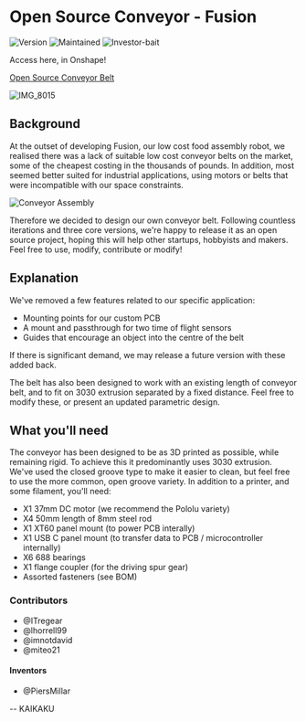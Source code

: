 # Open Source Conveyor - Fusion

![Version](https://img.shields.io/badge/version-0.1.0-blue)
![Maintained](https://img.shields.io/badge/maintained-not%20now-red)
![Investor-bait](https://img.shields.io/badge/investor--bait-yes-brightgreen)

Access here, in Onshape!

[Open Source Conveyor Belt](https://cad.onshape.com/publications/9120640742d2d27755675fb9/w/c973e2a3aa9155f0db211b78/e/157d0eb66a47e83ecb2cf43a?renderMode=0&uiState=66e2a16a16019f4d8af8b532)

![IMG_8015](https://github.com/user-attachments/assets/6ae0e1db-f91d-4375-9c72-ae13f17687b4)

## Background
At the outset of developing Fusion, our low cost food assembly robot, we realised there was a lack of suitable low cost conveyor belts on the market, some of the cheapest costing in the thousands of pounds. In addition, most seemed better suited for industrial applications, using motors or belts that were incompatible with our space constraints.

![Conveyor Assembly](https://github.com/user-attachments/assets/db96fe21-9049-4efb-819b-f123529f0232)

Therefore we decided to design our own conveyor belt. Following countless iterations and three core versions, we're happy to release it as an open source project, hoping this will help other startups, hobbyists and makers. Feel free to use, modify, contribute or modify!

## Explanation
We've removed a few features related to our specific application:

- Mounting points for our custom PCB
- A mount and passthrough for two time of flight sensors
- Guides that encourage an object into the centre of the belt

If there is significant demand, we may release a future version with these added back.

The belt has also been designed to work with an existing length of conveyor belt, and to fit on 3030 extrusion separated by a fixed distance. Feel free to modify these, or present an updated parametric design.

## What you'll need

The conveyor has been designed to be as 3D printed as possible, while remaining rigid. To achieve this it predominantly uses 3030 extrusion. We've used the closed groove type to make it easier to clean, but feel free to use the more common, open groove variety. In addition to a printer, and some filament, you'll need:

- X1 37mm DC motor (we recommend the Pololu variety)
- X4 50mm length of 8mm steel rod
- X1 XT60 panel mount (to power PCB interally)
- X1 USB C panel mount (to transfer data to PCB / microcontroller internally)
- X6 688 bearings
- X1 flange coupler (for the driving spur gear)
- Assorted fasteners (see BOM)

### Contributors

- @ITregear
- @lhorrell99
- @imnotdavid
- @miteo21

#### Inventors

- @PiersMillar

-- KAIKAKU
